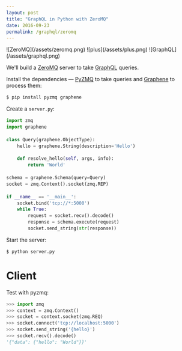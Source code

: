 ```yaml
---
layout: post
title: "GraphQL in Python with ZeroMQ"
date: 2016-09-23
permalink: /graphql/zeromq
---
```

<div class="wide-logos" markdown="1">
![ZeroMQ](/assets/zeromq.png)
![plus](/assets/plus.png)
![GraphQL](/assets/graphql.png)
</div>

We'll build a [ZeroMQ](http://zeromq.org/) server to take
[GraphQL](http://graphql.org/) queries.

Install the dependencies — [PyZMQ](https://pyzmq.readthedocs.io/) to take
queries and [Graphene](http://graphene-python.org/) to process them:

```sh
$ pip install pyzmq graphene
```
Create a `server.py`:

```python
import zmq
import graphene

class Query(graphene.ObjectType):
    hello = graphene.String(description='Hello')

    def resolve_hello(self, args, info):
        return 'World'

schema = graphene.Schema(query=Query)
socket = zmq.Context().socket(zmq.REP)

if __name__ == '__main__':
    socket.bind('tcp://*:5000')
    while True:
        request = socket.recv().decode()
        response = schema.execute(request)
        socket.send_string(str(response))
```
Start the server:

```sh
$ python server.py
```

Client
======
Test with pyzmq:

```python
>>> import zmq
>>> context = zmq.Context()
>>> socket = context.socket(zmq.REQ)
>>> socket.connect('tcp://localhost:5000')
>>> socket.send_string('{hello}')
>>> socket.recv().decode()
'{"data": {"hello": "World"}}'
```
